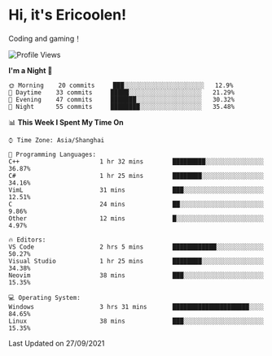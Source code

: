 # Hi, it's Ericoolen!
Coding and gaming！

<!--START_SECTION:waka-->
![Profile Views](http://img.shields.io/badge/Profile%20Views-8-blue)

**I'm a Night 🦉** 

```text
🌞 Morning    20 commits     ███░░░░░░░░░░░░░░░░░░░░░░   12.9% 
🌆 Daytime    33 commits     █████░░░░░░░░░░░░░░░░░░░░   21.29% 
🌃 Evening    47 commits     ███████░░░░░░░░░░░░░░░░░░   30.32% 
🌙 Night      55 commits     ████████░░░░░░░░░░░░░░░░░   35.48%

```


📊 **This Week I Spent My Time On** 

```text
⌚︎ Time Zone: Asia/Shanghai

💬 Programming Languages: 
C++                      1 hr 32 mins        █████████░░░░░░░░░░░░░░░░   36.87% 
C#                       1 hr 25 mins        ████████░░░░░░░░░░░░░░░░░   34.16% 
VimL                     31 mins             ███░░░░░░░░░░░░░░░░░░░░░░   12.51% 
C                        24 mins             ██░░░░░░░░░░░░░░░░░░░░░░░   9.86% 
Other                    12 mins             █░░░░░░░░░░░░░░░░░░░░░░░░   4.97%

🔥 Editors: 
VS Code                  2 hrs 5 mins        ████████████░░░░░░░░░░░░░   50.27% 
Visual Studio            1 hr 25 mins        ████████░░░░░░░░░░░░░░░░░   34.38% 
Neovim                   38 mins             ███░░░░░░░░░░░░░░░░░░░░░░   15.35%

💻 Operating System: 
Windows                  3 hrs 31 mins       █████████████████████░░░░   84.65% 
Linux                    38 mins             ███░░░░░░░░░░░░░░░░░░░░░░   15.35%

```


 Last Updated on 27/09/2021
<!--END_SECTION:waka-->

